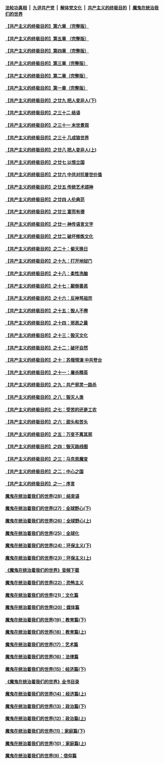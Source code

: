 

####  [法轮功真相](../../../../basic/blob/master/README.md?t=06230931) &nbsp;|&nbsp; [九评共产党](../../../../9ping.md/blob/master/README.md?t=06230931) &nbsp;|&nbsp; [解体党文化](../../../../jtdwh.md/blob/master/README.md?t=06230931)  &nbsp;|&nbsp; [共产主义的终极目的](../../../../gczydzjmd.md/blob/master/README.md?t=06230931) &nbsp;|&nbsp; [魔鬼在统治我们的世界](../../../../mgztzwmdsj.md/blob/master/README.md?t=06230931) 

#### [【共产主义的终极目的】第六章 （完整版）](../pages/nsc422/n11428913.md?t=06230931) 

#### [【共产主义的终极目的】第五章 （完整版）](../pages/nsc422/n11428912.md?t=06230931) 

#### [【共产主义的终极目的】第四章 （完整版）](../pages/nsc422/n11428907.md?t=06230931) 

#### [【共产主义的终极目的】第三章（完整版）](../pages/nsc422/n11428848.md?t=06230931) 

#### [【共产主义的终极目的】第二章（完整版）](../pages/nsc422/n11428831.md?t=06230931) 

#### [【共产主义的终极目的】第一章（完整版）](../pages/nsc422/n11417651.md?t=06230931) 

#### [【共产主义的终极目的】之廿九 把人变非人(下)](../pages/nsc422/n11344140.md?t=06230931) 

#### [【共产主义的终极目的】之三十二 结语](../pages/nsc422/n11360535.md?t=06230931) 

#### [【共产主义的终极目的】之三十一 末世景观](../pages/nsc422/n11351129.md?t=06230931) 

#### [【共产主义的终极目的】之三十 几成狼世界](../pages/nsc422/n11348280.md?t=06230931) 

#### [【共产主义的终极目的】之廿八 把人变非人(上)](../pages/nsc422/n11340492.md?t=06230931) 

#### [【共产主义的终极目的】之廿七 以恨立国](../pages/nsc422/n11336944.md?t=06230931) 

#### [【共产主义的终极目的】之廿六 中共对抗普世价值](../pages/nsc422/n11324785.md?t=06230931) 

#### [【共产主义的终极目的】之廿五 传统艺术颂神](../pages/nsc422/n11296396.md?t=06230931) 

#### [【共产主义的终极目的】之廿四 人伦典范](../pages/nsc422/n11296397.md?t=06230931) 

#### [【共产主义的终极目的】之廿三 富而有德](../pages/nsc422/n11283598.md?t=06230931) 

#### [【共产主义的终极目的】之廿一 神传语言文字](../pages/nsc422/n11263265.md?t=06230931) 

#### [【共产主义的终极目的】之廿二 破坏修炼文化](../pages/nsc422/n11245728.md?t=06230931) 

#### [【共产主义的终极目的】之二十：偷天换日](../pages/nsc422/n11238846.md?t=06230931) 

#### [【共产主义的终极目的】之十九：打开地狱门](../pages/nsc422/n11206376.md?t=06230931) 

#### [【共产主义的终极目的】之十八：柔性洗脑](../pages/nsc422/n11199994.md?t=06230931) 

#### [【共产主义的终极目的】之十七：颠倒善恶](../pages/nsc422/n11179782.md?t=06230931) 

#### [【共产主义的终极目的】之十六：反神骂祖宗](../pages/nsc422/n11166798.md?t=06230931) 

#### [【共产主义的终极目的】之十五：毁人不倦](../pages/nsc422/n11166792.md?t=06230931) 

#### [【共产主义的终极目的】之十四：邪恶之最](../pages/nsc422/n11150249.md?t=06230931) 

#### [【共产主义的终极目的】之十三：毁灭文化](../pages/nsc422/n11135227.md?t=06230931) 

#### [【共产主义的终极目的】之十二：破坏自然](../pages/nsc422/n11135214.md?t=06230931) 

#### [【共产主义的终极目的】之十：苏俄预演 中共登台](../pages/nsc422/n11118424.md?t=06230931) 

#### [【共产主义的终极目的】之十一：屠杀精英](../pages/nsc422/n11118442.md?t=06230931) 

#### [【共产主义的终极目的】之九：共产邪灵一路杀](../pages/nsc422/n11114139.md?t=06230931) 

#### [【共产主义的终极目的】之八：毁灭人类](../pages/nsc422/n11108503.md?t=06230931) 

#### [【共产主义的终极目的】之七：受苦的还是工农](../pages/nsc422/n11101809.md?t=06230931) 

#### [【共产主义的终极目的】之六：甜头和苦头](../pages/nsc422/n11096971.md?t=06230931) 

#### [【共产主义的终极目的】之五：万变不离其邪](../pages/nsc422/n11091285.md?t=06230931) 

#### [【共产主义的终极目的】之四：毁灭路线图](../pages/nsc422/n11086284.md?t=06230931) 

#### [【共产主义的终极目的】之三：马克思魔变](../pages/nsc422/n11061941.md?t=06230931) 

#### [【共产主义的终极目的】之二：中心之国](../pages/nsc422/n11047728.md?t=06230931) 

#### [【共产主义的终极目的】之一：序言](../pages/nsc422/n11086077.md?t=06230931) 

#### [魔鬼在统治着我们的世界(28)：结束语](../pages/nsc422/n10936246.md?t=06230931) 

#### [魔鬼在统治着我们的世界(27)：全球野心(下)](../pages/nsc422/n10928319.md?t=06230931) 

#### [魔鬼在统治着我们的世界(26)：全球野心(上)](../pages/nsc422/n10900318.md?t=06230931) 

#### [魔鬼在统治着我们的世界(25)：全球化](../pages/nsc422/n10788205.md?t=06230931) 

#### [魔鬼在统治着我们的世界(24)：环保主义(下)](../pages/nsc422/n10695307.md?t=06230931) 

#### [魔鬼在统治着我们的世界(23)：环保主义(上)](../pages/nsc422/n10688613.md?t=06230931) 

#### [《魔鬼在统治着我们的世界》音频下载](../pages/nsc422/n10635553.md?t=06230931) 

#### [魔鬼在统治着我们的世界(22)：恐怖主义](../pages/nsc422/n10614727.md?t=06230931) 

#### [魔鬼在统治着我们的世界(21)：文化篇](../pages/nsc422/n10597706.md?t=06230931) 

#### [魔鬼在统治着我们的世界(20)：媒体篇](../pages/nsc422/n10586579.md?t=06230931) 

#### [魔鬼在统治着我们的世界(19)：教育篇(下)](../pages/nsc422/n10564808.md?t=06230931) 

#### [魔鬼在统治着我们的世界(18)：教育篇(上)](../pages/nsc422/n10526970.md?t=06230931) 

#### [魔鬼在统治着我们的世界(17)：艺术篇](../pages/nsc422/n10499093.md?t=06230931) 

#### [魔鬼在统治着我们的世界(16)：法律篇](../pages/nsc422/n10485969.md?t=06230931) 

#### [魔鬼在统治着我们的世界(15)：经济篇(下)](../pages/nsc422/n10469975.md?t=06230931) 

#### [《魔鬼在统治着我们的世界》全书目录](../pages/nsc422/n10464261.md?t=06230931) 

#### [魔鬼在统治着我们的世界(14)：经济篇(上)](../pages/nsc422/n10457370.md?t=06230931) 

#### [魔鬼在统治着我们的世界(13)：政治篇(下)](../pages/nsc422/n10448270.md?t=06230931) 

#### [魔鬼在统治着我们的世界(12)：政治篇(上)](../pages/nsc422/n10444576.md?t=06230931) 

#### [魔鬼在统治着我们的世界(11)：家庭篇(下)](../pages/nsc422/n10440961.md?t=06230931) 

#### [魔鬼在统治着我们的世界(10)：家庭篇(上)](../pages/nsc422/n10435448.md?t=06230931) 

#### [魔鬼在统治着我们的世界(9)：信仰篇](../pages/nsc422/n10432159.md?t=06230931) 

